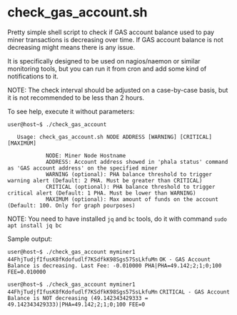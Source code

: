 # check_gas_account.sh

Pretty simple shell script to check if GAS account balance used to pay miner transactions is decreasing over time. If GAS account balance is not decreasing might means there is any issue.

It is specifically designed to be used on nagios/naemon or similar monitoring tools, but you can run it from cron and add some kind of notifications to it.

NOTE: The check interval should be adjusted on a case-by-case basis, but it is not recommended to be less than 2 hours.

To see help, execute it without parameters:

`user@host~$ ./check_gas_account`

       Usage: check_gas_account.sh NODE ADDRESS [WARNING] [CRITICAL] [MAXIMUM]

                NODE: Miner Node Hostname
                ADDRESS: Account address showed in 'phala status' command as 'GAS account address' on the specified miner
                WARNING (optional): PHA balance threshold to trigger warning alert (Default: 2 PHA. Must be greater than CRITICAL)
                CRITICAL (optional): PHA balance threshold to trigger critical alert (Default: 1 PHA. Must be lower than WARNING)
                MAXIMUM (optional): Max amount of funds on the account (Default: 100. Only for graph pourposes)


NOTE: You need to have installed `jq` and `bc` tools, do it with command `sudo apt install jq bc`

Sample output:

`user@host~$ ./check_gas_account myminer1 44FhjTudjfIfusK8fKdofudlf7KSdfkK98Sgs57SsLkfuMn`
`OK - GAS Account Balance is decreasing. Last Fee: -0.010000 PHA|PHA=49.142;2;1;0;100 FEE=0.010000`

`user@host~$ ./check_gas_account myminer1 44FhjTudjfIfusK8fKdofudlf7KSdfkK98Sgs57SsLkfuMn`
`CRITICAL - GAS Account Balance is NOT decreasing (49.142343429333 = 49.142343429333)|PHA=49.142;2;1;0;100 FEE=0`
